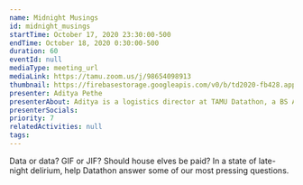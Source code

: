 ```yaml
---
name: Midnight Musings
id: midnight_musings
startTime: October 17, 2020 23:30:00-500
endTime: October 18, 2020 0:30:00-500
duration: 60
eventId: null
mediaType: meeting_url
mediaLink: https://tamu.zoom.us/j/98654098913
thumbnail: https://firebasestorage.googleapis.com/v0/b/td2020-fb428.appspot.com/o/Thinking-man.jpg?alt=media&token=57e91c41-f7a1-4e54-9824-541f311aa28c
presenter: Aditya Pethe
presenterAbout: Aditya is a logistics director at TAMU Datathon, a BS Applied Mathematics and Computer Science, and has experience building predictive models in at Deephaven Data Labs
presenterSocials:
priority: 7
relatedActivities: null
tags:
---
```


Data or data? GIF or JIF? Should house elves be paid? In a state of late-night delirium, help Datathon answer some of our most pressing questions.
